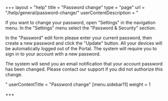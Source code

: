 +++
layout = "help"
title = "Password change"
type = "page"
url = "/help/general/password-change/"
userContentDescription = "<p>If you want to change your password, open \"Settings\" in the navigation menu. In the \"Settings\" menu select the \"Password &amp; Security\" section.</p><p>In the \"Password\" edit form please enter your current password, then create a new password and click the \"Update\" button. All your devices will be automatically logged out of the Portal. The system will require you to sign in to your account with a new password.</p><p>The system will send you an email notification that your account password has been changed. Please сontact our support if you did not authorize this change.</p>"
userContentTitle = "Password change"
[menu.sidebar11]
weight = 1

+++

